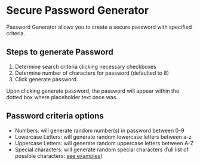 # Secure Password Generator

Password Generator allows you to create a secure password with specified criteria.

## Steps to generate Password
1. Determine search criteria clicking necessary checkboxes
2. Determine number of characters for password (defaulted to 8)
3.  Click generate password.

Upon clicking generate password, the password will appear within the dotted box where placeholder text once was.

## Password criteria options
- Numbers: will generate random number(s) in password between 0-9
- Lowercase Letters:  will generate random lowercase letters between a-z
- Uppercase Letters: will generate random uppercase letters between A-Z
- Special characters: will generate random special characters (full list of possible characters: [see examples](https://www.owasp.org/index.php/Password_special_characters))


